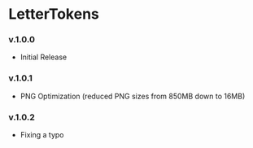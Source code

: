 # LetterTokens 

### v.1.0.0
 - Initial Release

### v.1.0.1
 - PNG Optimization (reduced PNG sizes from 850MB down to 16MB)

### v.1.0.2
 - Fixing a typo